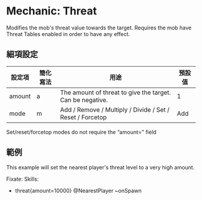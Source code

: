 Mechanic: Threat
================

Modifies the mob's threat value towards the target. Requires the mob
have Threat Tables enabled in order to have any effect.

細項設定
----------

| 設定項 | 簡化寫法 | 用途 | 預設值 |
|-----------|---------|-----------------------------------------------------------|---------|
| amount| a   | The amount of threat to give the target. Can be negative. | 1   |
| mode  | m   | Add / Remove / Multiply / Divide / Set / Reset / Forcetop | Add |

Set/reset/forcetop modes do not require the “amount=” field  

範例
--------

This example will set the nearest player's threat level to a very high
amount.

Fixate:
  Skills:
  - threat{amount=10000} @NearestPlayer ~onSpawn
